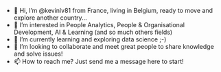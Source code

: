 - 👋 Hi, I’m @kevinlv81 from France, living in Belgium, ready to move and explore another country...
- 👀 I’m interested in People Analytics, People & Organisational Development, AI & Learning (and so much others fields)
- 🌱 I’m currently learning and exploring data science ;-)
- 💞️ I’m looking to collaborate and meet great people to share knowledge and solve issues!
- 📫 How to reach me? Just send me a message here to start!

